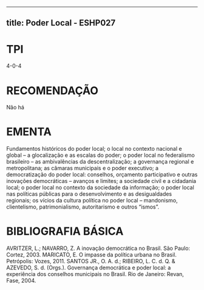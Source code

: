 
---
title: Poder Local - ESHP027 
---

# TPI

4-0-4

# RECOMENDAÇÃO

Não há

# EMENTA

Fundamentos históricos do poder local; o local no contexto nacional e global – a glocalização e as escalas do poder; o poder local no federalismo brasileiro – as ambivalências da descentralização; a governança regional e metropolitana; as câmaras municipais e o poder executivo; a democratização do poder local: conselhos, orçamento participativo e outras inovações democráticas – avanços e limites; a sociedade civil e a cidadania local; o poder local no contexto da sociedade da informação; o poder local nas políticas públicas para o desenvolvimento e as desigualdades regionais; os vícios da cultura política no poder local – mandonismo, clientelismo, patrimonialismo, autoritarismo e outros “ismos”.

# BIBLIOGRAFIA BÁSICA

AVRITZER, L.; NAVARRO, Z. A inovação democrática no Brasil. São Paulo: Cortez, 2003.
MARICATO, E. O impasse da política urbana no Brasil. Petrópolis: Vozes, 2011.
SANTOS JR., O. A. d.; RIBEIRO, L. C. d. Q. & AZEVEDO, S. d. (Orgs.). Governança democrática e poder local: a experiência dos conselhos municipais no Brasil. Rio de Janeiro: Revan, Fase, 2004.
        